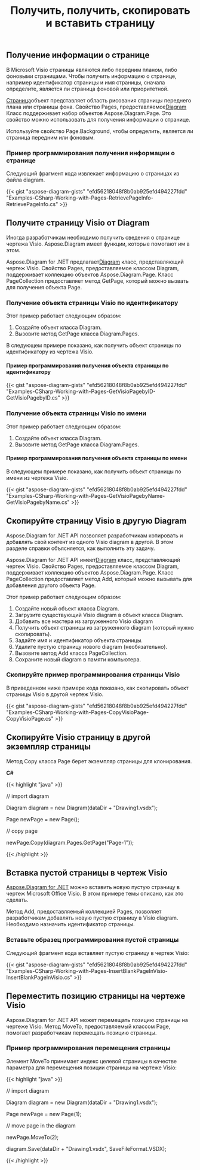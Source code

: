 ﻿---
title: Получить, получить, скопировать и вставить страницу
type: docs
weight: 10
url: /ru/net/retrieve-get-copy-and-insert-a-page/
description: В этом разделе объясняется, как вставить страницу, скопировать страницу или получить информацию о странице с помощью Aspose.Diagram.
---
## **Получение информации о странице**
В Microsoft Visio страницы являются либо передним планом, либо фоновыми страницами. Чтобы получить информацию о странице, например идентификатор страницы и имя страницы, сначала определите, является ли страница фоновой или приоритетной.

[Страница](http://www.aspose.com/api/net/diagram/aspose.diagram/page)объект представляет область рисования страницы переднего плана или страницы фона. Свойство Pages, предоставляемое[Diagram](http://www.aspose.com/api/net/diagram/aspose.diagram/diagram) Класс поддерживает набор объектов Aspose.Diagram.Page. Это свойство можно использовать для получения информации о странице.

Используйте свойство Page.Background, чтобы определить, является ли страница передним или фоновым.
### **Пример программирования получения информации о странице**
Следующий фрагмент кода извлекает информацию о страницах из файла diagram.

{{< gist "aspose-diagram-gists" "efd56218048f8b0ab925efd494227fdd" "Examples-CSharp-Working-with-Pages-RetrievePageInfo-RetrievePageInfo.cs" >}}
## **Получите страницу Visio от Diagram**
Иногда разработчикам необходимо получить сведения о странице чертежа Visio. Aspose.Diagram имеет функции, которые помогают им в этом.

 Aspose.Diagram for .NET предлагает[Diagram](http://www.aspose.com/api/net/diagram/aspose.diagram/diagram) класс, представляющий чертеж Visio. Свойство Pages, предоставляемое классом Diagram, поддерживает коллекцию объектов Aspose.Diagram.Page. Класс PageCollection предоставляет метод GetPage, который можно вызвать для получения объекта Page.
### **Получение объекта страницы Visio по идентификатору**
Этот пример работает следующим образом:

1. Создайте объект класса Diagram.
1. Вызовите метод GetPage класса Diagram.Pages.

В следующем примере показано, как получить объект страницы по идентификатору из чертежа Visio.
#### **Пример программирования получения объекта страницы по идентификатору**
{{< gist "aspose-diagram-gists" "efd56218048f8b0ab925efd494227fdd" "Examples-CSharp-Working-with-Pages-GetVisioPagebyID-GetVisioPagebyID.cs" >}}
### **Получение объекта страницы Visio по имени**
Этот пример работает следующим образом:

1. Создайте объект класса Diagram.
1. Вызовите метод GetPage класса Diagram.Pages.
#### **Пример программирования получения объекта страницы по имени**
В следующем примере показано, как получить объект страницы по имени из чертежа Visio.

{{< gist "aspose-diagram-gists" "efd56218048f8b0ab925efd494227fdd" "Examples-CSharp-Working-with-Pages-GetVisioPagebyName-GetVisioPagebyName.cs" >}}
## **Скопируйте страницу Visio в другую Diagram**
Aspose.Diagram for .NET API позволяет разработчикам копировать и добавлять свой контент из одного Visio diagram в другой. В этом разделе справки объясняется, как выполнить эту задачу.

 Aspose.Diagram for .NET API имеет[Diagram](http://www.aspose.com/api/net/diagram/aspose.diagram/diagram) класс, представляющий чертеж Visio. Свойство Pages, предоставляемое классом Diagram, поддерживает коллекцию объектов Aspose.Diagram.Page. Класс PageCollection предоставляет метод Add, который можно вызывать для добавления другого объекта Page.

Этот пример работает следующим образом:

1. Создайте новый объект класса Diagram.
1. Загрузите существующий Visio diagram в объект класса Diagram.
1. Добавить все мастера из загруженного Visio diagram
1. Получить объект страницы из загруженного diagram (который нужно скопировать).
1. Задайте имя и идентификатор объекта страницы.
1. Удалите пустую страницу нового diagram (необязательно).
1. Вызовите метод Add класса PageCollection.
1. Сохраните новый diagram в памяти компьютера.
### **Скопируйте пример программирования страницы Visio**
В приведенном ниже примере кода показано, как скопировать объект страницы Visio в другой чертеж Visio.

{{< gist "aspose-diagram-gists" "efd56218048f8b0ab925efd494227fdd" "Examples-CSharp-Working-with-Pages-CopyVisioPage-CopyVisioPage.cs" >}}
## **Скопируйте Visio страницу в другой экземпляр страницы**
Метод Copy класса Page берет экземпляр страницы для клонирования.

**C#**

{{< highlight "java" >}}

 // import diagram

Diagram diagram = new Diagram(dataDir + "Drawing1.vsdx");

Page newPage = new Page();

// copy page

newPage.Copy(diagram.Pages.GetPage("Page-1"));

{{< /highlight >}}
## **Вставка пустой страницы в чертеж Visio**
[Aspose.Diagram for .NET](http://www.aspose.com/.net/diagram-component.aspx) можно вставить новую пустую страницу в чертеж Microsoft Office Visio. В этом примере темы описано, как это сделать.

Метод Add, предоставляемый коллекцией Pages, позволяет разработчикам добавлять новую пустую страницу в Visio diagram. Необходимо назначить идентификатор страницы.
### **Вставьте образец программирования пустой страницы**
Следующий фрагмент кода вставляет пустую страницу в чертеж Visio:

{{< gist "aspose-diagram-gists" "efd56218048f8b0ab925efd494227fdd" "Examples-CSharp-Working-with-Pages-InsertBlankPageInVisio-InsertBlankPageInVisio.cs" >}}
## **Переместить позицию страницы на чертеже Visio**
Aspose.Diagram for .NET API может перемещать позицию страницы на чертеже Visio. Метод MoveTo, предоставляемый классом Page, помогает разработчикам перемещать позицию страницы.
### **Пример программирования перемещения страницы**
Элемент MoveTo принимает индекс целевой страницы в качестве параметра для перемещения позиции страницы на чертеже Visio:

{{< highlight "java" >}}

 // import diagram

Diagram diagram = new Diagram(dataDir + "Drawing1.vsdx");

Page newPage = new Page(1);

// move page in the diagram

newPage.MoveTo(2);

diagram.Save(dataDir + "Drawing1.vsdx", SaveFileFormat.VSDX);

{{< /highlight >}}
